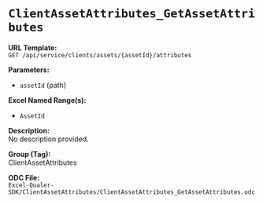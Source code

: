 # `ClientAssetAttributes_GetAssetAttributes`

**URL Template:**  
`GET /api/service/clients/assets/{assetId}/attributes`

**Parameters:**  
- `assetId` (path)

**Excel Named Range(s):**  
- `AssetId`

**Description:**  
No description provided.

**Group (Tag):**  
ClientAssetAttributes

**ODC File:**  
`Excel-Qualer-SDK/ClientAssetAttributes/ClientAssetAttributes_GetAssetAttributes.odc`
